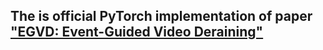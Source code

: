## The is official PyTorch implementation of paper ["EGVD: Event-Guided Video Deraining"](https://browse.arxiv.org/pdf/2309.17239v1.pdf)
